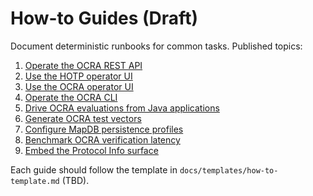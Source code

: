 # How-to Guides (Draft)

Document deterministic runbooks for common tasks. Published topics:

1. [Operate the OCRA REST API](use-ocra-rest-operations.md)
2. [Use the HOTP operator UI](use-hotp-operator-ui.md)
3. [Use the OCRA operator UI](use-ocra-operator-ui.md)
4. [Operate the OCRA CLI](use-ocra-cli-operations.md)
5. [Drive OCRA evaluations from Java applications](use-ocra-from-java.md)
6. [Generate OCRA test vectors](generate-ocra-test-vectors.md)
7. [Configure MapDB persistence profiles](configure-persistence-profiles.md)
8. [Benchmark OCRA verification latency](benchmark-ocra-verification.md)
9. [Embed the Protocol Info surface](embed-protocol-info-surface.md)

Each guide should follow the template in `docs/templates/how-to-template.md` (TBD).
